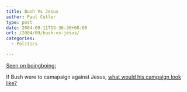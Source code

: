 ```yaml
---
title: Bush Vs Jesus
author: Paul Cutler
type: post
date: 2004-09-11T15:36:30+00:00
url: /2004/09/bush-vs-jesus/
categories:
  - Politics

---
```

[Seen on boingboing:][1]

If Bush were to camapaign against Jesus, [what would his campaign look like?][2]

 [1]: http://www.boingboing.net/2004/09/10/mad_magazine_bush_vs.html
 [2]: http://atrios.blogspot.com/2004/09/bush-vs-jesus.html